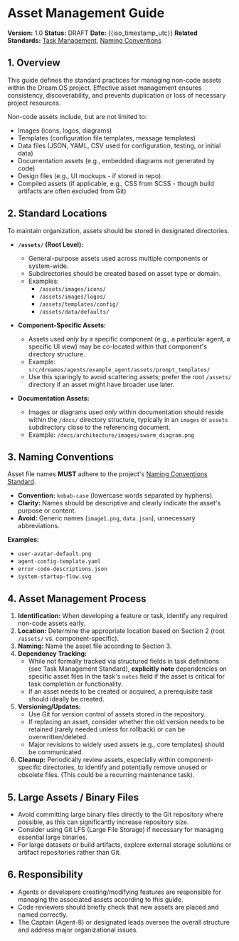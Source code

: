 # Asset Management Guide

**Version:** 1.0
**Status:** DRAFT
**Date:** {{iso_timestamp_utc}}
**Related Standards:** [Task Management](../standards/task_management.md), [Naming Conventions](../standards/naming_conventions.md)

## 1. Overview

This guide defines the standard practices for managing non-code assets within the
Dream.OS project. Effective asset management ensures consistency, discoverability,
and prevents duplication or loss of necessary project resources.

Non-code assets include, but are not limited to:

- Images (icons, logos, diagrams)
- Templates (configuration file templates, message templates)
- Data files (JSON, YAML, CSV used for configuration, testing, or initial data)
- Documentation assets (e.g., embedded diagrams not generated by code)
- Design files (e.g., UI mockups - if stored in repo)
- Compiled assets (if applicable, e.g., CSS from SCSS - though build artifacts are often excluded from Git)

## 2. Standard Locations

To maintain organization, assets should be stored in designated directories.

- **`/assets/` (Root Level):**
    - General-purpose assets used across multiple components or system-wide.
    - Subdirectories should be created based on asset type or domain.
    - Examples:
        - `/assets/images/icons/`
        - `/assets/images/logos/`
        - `/assets/templates/config/`
        - `/assets/data/defaults/`

- **Component-Specific Assets:**
    - Assets used *only* by a specific component (e.g., a particular agent, a specific UI view) may be co-located within that component's directory structure.
    - Example: `src/dreamos/agents/example_agent/assets/prompt_templates/`
    - Use this sparingly to avoid scattering assets; prefer the root `/assets/` directory if an asset might have broader use later.

- **Documentation Assets:**
    - Images or diagrams used *only* within documentation should reside within the `/docs/` directory structure, typically in an `images` or `assets` subdirectory close to the referencing document.
    - Example: `/docs/architecture/images/swarm_diagram.png`

## 3. Naming Conventions

Asset file names **MUST** adhere to the project's [Naming Conventions Standard](../standards/naming_conventions.md).

- **Convention:** `kebab-case` (lowercase words separated by hyphens).
- **Clarity:** Names should be descriptive and clearly indicate the asset's purpose or content.
- **Avoid:** Generic names (`image1.png`, `data.json`), unnecessary abbreviations.

**Examples:**

- `user-avatar-default.png`
- `agent-config-template.yaml`
- `error-code-descriptions.json`
- `system-startup-flow.svg`

## 4. Asset Management Process

1.  **Identification:** When developing a feature or task, identify any required non-code assets early.
2.  **Location:** Determine the appropriate location based on Section 2 (root `/assets/` vs. component-specific).
3.  **Naming:** Name the asset file according to Section 3.
4.  **Dependency Tracking:**
    - While not formally tracked via structured fields in task definitions (see Task Management Standard), **explicitly note** dependencies on specific asset files in the task's `notes` field if the asset is critical for task completion or functionality.
    - If an asset needs to be created or acquired, a prerequisite task should ideally be created.
5.  **Versioning/Updates:**
    - Use Git for version control of assets stored in the repository.
    - If replacing an asset, consider whether the old version needs to be retained (rarely needed unless for rollback) or can be overwritten/deleted.
    - Major revisions to widely used assets (e.g., core templates) should be communicated.
6.  **Cleanup:** Periodically review assets, especially within component-specific directories, to identify and potentially remove unused or obsolete files. (This could be a recurring maintenance task).

## 5. Large Assets / Binary Files

- Avoid committing large binary files directly to the Git repository where possible, as this can significantly increase repository size.
- Consider using Git LFS (Large File Storage) if necessary for managing essential large binaries.
- For large datasets or build artifacts, explore external storage solutions or artifact repositories rather than Git.

## 6. Responsibility

- Agents or developers creating/modifying features are responsible for managing the associated assets according to this guide.
- Code reviewers should briefly check that new assets are placed and named correctly.
- The Captain (Agent-8) or designated leads oversee the overall structure and address major organizational issues.
